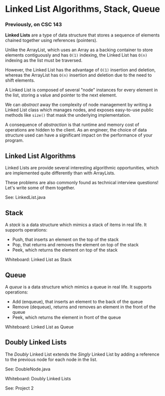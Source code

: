 # Linked List Algorithms, Stack, Queue

### Previously, on CSC 143

**Linked Lists** are a type of data structure that stores a sequence of elements chained together using references (pointers).

Unlike the ArrayList, which uses an Array as a backing container to store elements contiguously and has `O(1)` indexing,
the Linked List has `O(n)` indexing as the list must be traversed.

However, the Linked List has the advantage of `O(1)` insertion and deletion,
whereas the ArrayList has `O(n)` insertion and deletion due to the need to shift elements.

A Linked List is composed of several "node" instances for every element in the list, storing a value and pointer to the next element.

We can *abstract* away the complexity of node management by writing a Linked List class which manages nodes,
and exposes easy-to-use public methods like `size()` that mask the underlying implementation.

A consequence of *abstraction* is that runtime and memory cost of operations are hidden to the client.
As an engineer, the choice of data structure used can have a significant impact on the performance of your program. 

## Linked List Algorithms

Linked Lists are provide several interesting algorithmic opportunities, which are implemented
quite differently than with ArrayLists.

These problems are also commonly found as technical interview questions! Let's write some of them together.

See: LinkedList.java

## Stack

A *stack* is a data structure which mimics a stack of items in real life. It supports operations:

 - Push, that inserts an element on the top of the stack
 - Pop, that returns and removes the element on top of the stack
 - Peek, which returns the element on top of the stack

Whiteboard: Linked List as Stack

## Queue

A *queue* is a data structure which mimics a queue in real life. It supports operations:

 - Add (enqueue), that inserts an element to the back of the queue
 - Remove (dequeue), returns and removes an element in the front of the queue
 - Peek, which returns the element in front of the queue
 
Whiteboard: Linked List as Queue

## Doubly Linked Lists

The *Doubly* Linked List extends the *Singly* Linked List by adding a reference to the previous node
for each node in the list.

See: DoubleNode.java

Whiteboard: Doubly Linked Lists

See: Project 2
